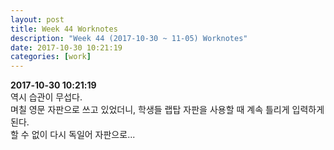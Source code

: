 ```yaml
---
layout: post
title: Week 44 Worknotes
description: "Week 44 (2017-10-30 ~ 11-05) Worknotes"
date: 2017-10-30 10:21:19
categories: [work]
---          
```

**2017-10-30 10:21:19**          
역시 습관이 무섭다.             
며칠 영문 자판으로 쓰고 있었더니, 학생들 랩탑 자판을 사용할 때 계속 틀리게 입력하게 된다.            
할 수 없이 다시 독일어 자판으로...                  



